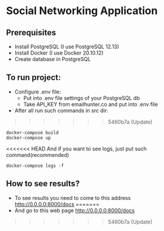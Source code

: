 # Social Networking Application

## Prerequisites
- Install PostgreSQL (I use PostgreSQL 12.13)
- Install Docker (I use Docker 20.10.12)
- Create database in PostgreSQL

## To run project:
- Configure .env file:
  - Put into .env file settings of your PostgreSQL db
  - Take API_KEY from emailhunter.co and put into .env file
- After all run such commands in src dir:
>>>>>>> 5460b7a (Update)
```
docker-compose build
docker-compose up
```
<<<<<<< HEAD
And if you want to see logs, just put such command(recommended)

```
docker-compose logs -f
```

## How to see results?
- To see results you need to come to this address http://0.0.0.0:8000/docs
=======
- And go to this web page http://0.0.0.0:8000/docs
>>>>>>> 5460b7a (Update)
